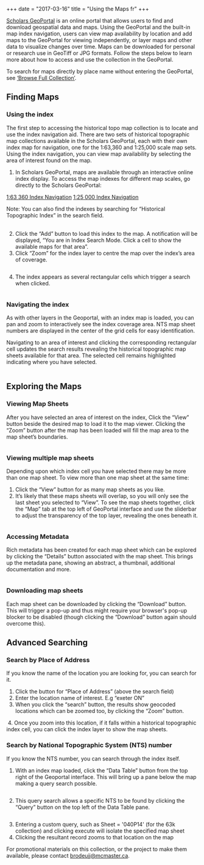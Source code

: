 +++
date = "2017-03-16"
title = "Using the Maps fr"
+++

[Scholars GeoPortal](http://geo.scholasportal.info) is an online portal that allows users to find and download geospatial data and maps. Using the GeoPortal and the built-in map index navigation, users can view map availability by location and add maps to the GeoPortal for viewing independently, or layer maps and other data to visualize changes over time. Maps can be downloaded for personal or research use in GeoTiff or JPG formats. Follow the steps below to learn more about how to access and use the collection in the GeoPortal.

To search for maps directly by place name without entering the GeoPortal, see [‘Browse Full Collection’](../index).

## Finding Maps

### Using the index

The first step to accessing the historical topo map collection is to locate and use the index navigation aid. There are two sets of historical topographic map collections available in the Scholars GeoPortal, each with their own index map for navigation, one for the 1:63,360 and 1:25,000 scale map sets. Using the index navigation, you can view map availability by selecting the area of interest found on the map.

1. In Scholars GeoPortal, maps are available through an interactive online index display. To access the map indexes for different map scales, go directly to the Scholars GeoPortal:

[1:63 360 Index Navigation](http://geo.scholarsportal.info/#r/details/_uri@=564032357)
[1:25 000 Index Navigation](Link)

Note: You can also find the indexes by searching for “Historical Topographic Index” in the search field. <br><br>
<img class="img-responsive using-maps" src="../img/usingmaps/screenshot1.png" alt="">

2. Click the “Add” button to load this index to the map. A notification will be displayed, “You are in Index Search Mode. Click a cell to show the available maps for that area”.
3. Click “Zoom” for the index layer to centre the map over the index’s area of coverage.
<img class="/img-responsive using-maps" src="../img/usingmaps/screenshot2.png" alt="">

4. The index appears as several rectangular cells which trigger a search when clicked. 

<img class="img-responsive using-maps" src="../img/usingmaps/screenshot3.png" alt="">

### Navigating the index

As with other layers in the Geoportal, with an index map is loaded, you can pan and zoom to interactively see the index coverage area. NTS map sheet numbers are displayed in the center of the grid cells for easy identification.

Navigating to an area of interest and clicking the corresponding rectangular cell updates the search results revealing the historical topographic map sheets available for that area. The selected cell remains highlighted indicating where you have selected.

<img class="img-responsive using-maps" src="../img/usingmaps/screenshot4.png" alt="">

## Exploring the Maps

### Viewing Map Sheets 

After you have selected an area of interest on the index, Click the “View” button beside the desired map to load it to the map viewer. Clicking the “Zoom” button after the map has been loaded will fill the map area to the map sheet’s boundaries. 

<img class="img-responsive using-maps" src="../img/usingmaps/screenshot5.png" alt="">

### Viewing multiple map sheets

Depending upon which index cell you have selected there may be more than one map sheet. To view more than one map sheet at the same time:

1. Click the “View” button for as many map sheets as you like.
2. It’s likely that these maps sheets will overlap, so you will only see the last sheet you selected to “View”. To see the map sheets together, click the “Map” tab at the top left of GeoPortal interface and use the sliderbar  to adjust the transparency of the top layer, revealing the ones beneath it.

<img class="img-responsive using-maps" src="../img/usingmaps/screenshot6.png" alt="">

### Accessing Metadata

Rich metadata has been created for each map sheet which can be explored by clicking the “Details” button associated with the map sheet. This brings up the metadata pane, showing an abstract, a thumbnail, additional documentation and more.

<img class="img-responsive using-maps" src="../img/usingmaps/screenshot7.png" alt="">

### Downloading map sheets

Each map sheet can be downloaded by clicking the “Download” button. This will trigger a pop-up and thus might require your browser's pop-up blocker to be disabled (though clicking the “Download” button again should overcome this).  

## Advanced Searching

### Search by Place of Address

If you know the name of the location you are looking for, you can search for it.

1. Click the button for  “Place of Address” (above the search field)
2. Enter the location name of interest. E.g “exeter ON”
3. When you click the “search” button, the results show geocoded locations which can be zoomed too, by clicking the “Zoom” button. <br>

<img class="img-responsive using-maps" src="../img/usingmaps/screenshot8.png" alt="">
4. Once you zoom into this location, if it falls within a historical topographic index cell, you can click the index layer to show the map sheets.

<img class="img-responsive using-maps" src="../img/usingmaps/screenshot9.png" alt="">

### Search by National Topographic System (NTS) number

If you know the NTS number, you can search through the index itself.

1. With an index map loaded, click the “Data Table” button from the top right of the Geoportal interface. This will bring up a pane below the map making a query search possible.

<img class="img-responsive using-maps" src="../img/usingmaps/screenshot10.png" alt="">

2. This query search allows a specific NTS to be found by clicking the “Query” button on the top left of the Data Table pane.

<img class="img-responsive using-maps" src="../img/usingmaps/screenshot11.png" alt="">

3. Entering a custom query, such as Sheet = '040P14' (for the 63k collection) and clicking execute will isolate the specified map sheet
4. Clicking the resultant record zooms to that location on the map

For promotional materials on this collection, or the project to make them available, please contact [brodeujj@mcmaster.ca](mailto:brodeujj@mcmaster.ca).